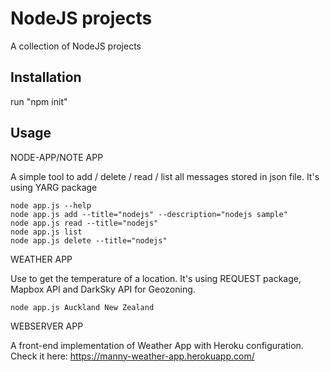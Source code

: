 # NodeJS projects

A collection of NodeJS projects

## Installation

run "npm init"

## Usage
NODE-APP/NOTE APP

A simple tool to add / delete / read / list all messages stored in json file. It's using YARG package
   

```
node app.js --help
node app.js add --title="nodejs" --description="nodejs sample"
node app.js read --title="nodejs" 
node app.js list 
node app.js delete --title="nodejs"
```

WEATHER APP

Use to get the temperature of a location. It's using REQUEST package, Mapbox API and DarkSky API for Geozoning.

```
node app.js Auckland New Zealand
```

WEBSERVER APP

A front-end implementation of Weather App with Heroku configuration.
Check it here: https://manny-weather-app.herokuapp.com/

